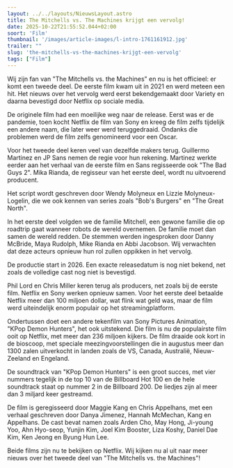 ```yaml
---
layout: ../../layouts/NieuwsLayout.astro
title: The Mitchells vs. The Machines krijgt een vervolg!
date: 2025-10-22T21:55:52.044+02:00
soort: 'Film'
thumbnail: '/images/article-images/l-intro-1761161912.jpg'
trailer: ""
slug: 'the-mitchells-vs-the-machines-krijgt-een-vervolg'
tags: ["Film"]
---
```


Wij zijn fan van "The Mitchells vs. the Machines" en nu is het officieel: er
komt een tweede deel. De eerste film kwam uit in 2021 en werd meteen een hit.
Het nieuws over het vervolg werd eerst bekendgemaakt door Variety en daarna
bevestigd door Netflix op sociale media.

De originele film had een moeilijke weg naar de release. Eerst was er de
pandemie, toen kocht Netflix de film van Sony en kreeg de film zelfs tijdelijk
een andere naam, die later weer werd teruggedraaid. Ondanks die problemen werd
de film zelfs genomineerd voor een Oscar.

Voor het tweede deel keren veel van dezelfde makers terug. Guillermo Martinez en
JP Sans nemen de regie voor hun rekening. Martinez werkte eerder aan het verhaal
van de eerste film en Sans regisseerde ook "The Bad Guys 2". Mika Rianda, de
regisseur van het eerste deel, wordt nu uitvoerend producent.

Het script wordt geschreven door Wendy Molyneux en Lizzie Molyneux-Logelin, die
we ook kennen van series zoals "Bob's Burgers" en "The Great North".

In het eerste deel volgden we de familie Mitchell, een gewone familie die op
roadtrip gaat wanneer robots de wereld overnemen. De familie moet dan samen de
wereld redden. De stemmen werden ingesproken door Danny McBride, Maya Rudolph,
Mike Rianda en Abbi Jacobson. Wij verwachten dat deze acteurs opnieuw hun rol
zullen oppikken in het vervolg.

De productie start in 2026. Een exacte releasedatum is nog niet bekend, net
zoals de volledige cast nog niet is bevestigd.

Phil Lord en Chris Miller keren terug als producers, net zoals bij de eerste
film. Netflix en Sony werken opnieuw samen. Voor het eerste deel betaalde
Netflix meer dan 100 miljoen dollar, wat flink wat geld was, maar de film werd
uiteindelijk enorm populair op het streamingplatform.

Ondertussen doet een andere tekenfilm van Sony Pictures Animation, "KPop Demon
Hunters", het ook uitstekend. Die film is nu de populairste film ooit op
Netflix, met meer dan 236 miljoen kijkers. De film draaide ook kort in de
bioscoop, met speciale meezingvoorstellingen die in augustus meer dan 1300 zalen
uitverkocht in landen zoals de VS, Canada, Australië, Nieuw-Zeeland en Engeland.

De soundtrack van "KPop Demon Hunters" is een groot succes, met vier nummers
tegelijk in de top 10 van de Billboard Hot 100 en de hele soundtrack staat op
nummer 2 in de Billboard 200. De liedjes zijn al meer dan 3 miljard keer
gestreamd.

De film is geregisseerd door Maggie Kang en Chris Appelhans, met een verhaal
geschreven door Danya Jimenez, Hannah McMechan, Kang en Appelhans. De cast bevat
namen zoals Arden Cho, May Hong, Ji-young Yoo, Ahn Hyo-seop, Yunjin Kim, Joel
Kim Booster, Liza Koshy, Daniel Dae Kim, Ken Jeong en Byung Hun Lee.

Beide films zijn nu te bekijken op Netflix. Wij kijken nu al uit naar meer
nieuws over het tweede deel van "The Mitchells vs. the Machines"!